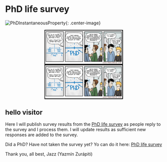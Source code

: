 # PhD life survey

<!-- ![PhD plans](./images/PhDplans.jpg "PhD plans") -->
![PhDInstantaneousProperty](./images/InstantaneousProperty.png=50%x "PhD instantaneous property"){: .center-image}

<!-- <img src="./images/InstantaneousProperty.png" alt="PhDInstantaneousProperty" width="300" height="200"/> -->
<img style="display: block; margin-left: auto; margin-right: auto;" src="./images/InstantaneousProperty.png" alt="PhDInstantaneousProperty" width=50%/>

<div style="text-align: center;">
<img style="display: block; margin-left: auto; margin-right: auto;" src="./images/InstantaneousProperty.png" alt="PhDInstantaneousProperty" width=50% />
</div>

## hello visitor

Here I will publish survey results from the [PhD life survey](https://forms.gle/4NVZAtoYY6EhQbnC8) as people reply to the survey and I process them. I will update results as sufficient new responses are added to the survey.

Did a PhD? Have not taken the survey yet? Yo can do it here: [PhD life survey](https://forms.gle/4NVZAtoYY6EhQbnC8)

Thank you, all best, 
Jazz (Yazmín Zurápiti)
